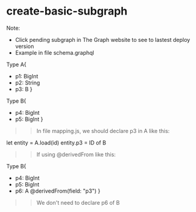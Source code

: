 # create-basic-subgraph

Note:

- Click pending subgraph in The Graph website to see to lastest deploy version
- Example in file schema.graphql

Type A{
- p1: BigInt
- p2: String
- p3: B
}

Type B{
- p4: BigInt
- p5: BigInt
}

>> In file mapping.js, we should declare p3 in A like this:

let entity = A.load(id)
entity.p3 = ID of B

>> If using @derivedFrom like this:

Type B{
- p4: BigInt
- p5: BigInt
- p6: A @derivedFrom(field: "p3")
}

>> We don't need to declare p6 of B
